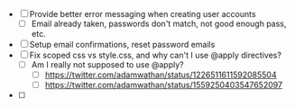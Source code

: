- [ ] Provide better error messaging when creating user accounts
  - [ ] Email already taken, passwords don't match, not good enough pass, etc.
- [ ] Setup email confirmations, reset password emails
- [ ] Fix scoped css vs style.css, and why can't I use @apply directives?
  - [ ] Am I really not supposed to use @apply?
    - [ ] https://twitter.com/adamwathan/status/1226511611592085504
    - [ ] https://twitter.com/adamwathan/status/1559250403547652097
- [ ] 